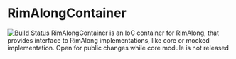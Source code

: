 # RimAlongContainer
[![Build Status](https://travis-ci.org/6opoDuJIo/RimAlongContainer.svg?branch=master)](https://travis-ci.org/6opoDuJIo/RimAlongContainer)
RimAlongContainer is an IoC container for RimAlong, that provides interface to RimAlong implementations, like core or mocked implementation. Open for public changes while core module is not released


